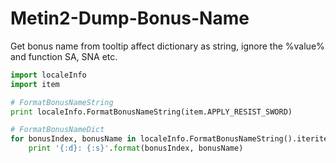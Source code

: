 # Metin2-Dump-Bonus-Name
Get bonus name from tooltip affect dictionary as string, ignore the %value% and function SA, SNA etc.

```python
import localeInfo
import item

# FormatBonusNameString
print localeInfo.FormatBonusNameString(item.APPLY_RESIST_SWORD)

# FormatBonusNameDict
for bonusIndex, bonusName in localeInfo.FormatBonusNameString().iteritems():
	print '{:d}: {:s}'.format(bonusIndex, bonusName)
```
